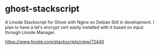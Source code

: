 # ghost-stackscript
A Linode Stackscript for Ghost with Nginx on Debian
Still in development. I plan to have a let's encrypt cert easily installed with it based on input through Linode Manager.

https://www.linode.com/stackscripts/view/72440
